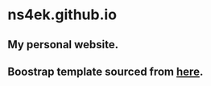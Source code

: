 # ns4ek.github.io

## My personal website. 

## Boostrap template sourced from [here](https://startbootstrap.com/template-overviews/resume).